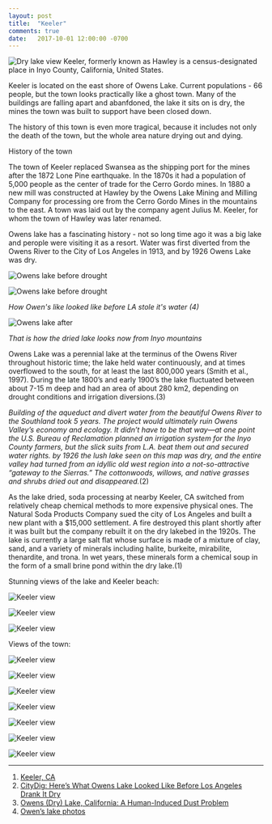 ```yaml
---
layout: post
title:  "Keeler"
comments: true
date:   2017-10-01 12:00:00 -0700
---
```


![Dry lake view][owens_lake_1]
Keeler, formerly known as Hawley is a census-designated place in Inyo County, California, United States.

Keeler is located on the east shore of Owens Lake. Current populations - 66 people, but the town looks practically like a ghost town. Many of the buildings are falling apart and abanfdoned, the lake it sits on is dry, the mines the town was built to support have been closed down. 


The history of this town is even more tragical, because it includes not only the death of the town, but the whole area nature drying out and dying. 

History of the town

The town of Keeler replaced Swansea as the shipping port for the mines after the 1872 Lone Pine earthquake. In the 1870s it had a population of 5,000 people as the center of trade for the Cerro Gordo mines. 
In 1880 a new mill was constructed at Hawley by the Owens Lake Mining and Milling Company for processing ore from the Cerro Gordo Mines in the mountains to the east. A town was laid out by the company agent Julius M. Keeler, for whom the town of Hawley was later renamed.

Owens lake has a fascinating history - not so long time ago it was a big lake and perople were visiting it as a resort. Water was first diverted from the Owens River to the City of Los Angeles in 1913, and by 1926 Owens Lake was dry.

![Owens lake before drought][owens_lake_old1] 

![Owens lake before drought][owens_lake_old2]

<i>How Owen's like looked like before LA stole it's water (4) </i> 

![Owens lake after][owens_lake_2]

<i>That is how the dried lake looks now from Inyo mountains</i>

Owens Lake was a perennial lake at the terminus of the Owens River throughout historic time; the lake held water continuously, and at times overflowed to the south, for at least the last 800,000 years (Smith et al., 1997). During the late 1800’s and early 1900’s the lake fluctuated between about 7-15 m deep and had an area of about 280 km2, depending on drought conditions and irrigation diversions.(3)

<i>Building of the aqueduct and divert water from the beautiful Owens River to the Southland took 5 years. The project would ultimately ruin Owens Valley’s economy and ecology. It didn’t have to be that way—at one point the U.S. Bureau of Reclamation planned an irrigation system for the Inyo County farmers, but the slick suits from L.A. beat them out and secured water rights. by 1926 the lush lake seen on this map was dry, and the entire valley had turned from an idyllic old west region into a not-so-attractive “gateway to the Sierras.” The cottonwoods, willows, and native grasses and shrubs dried out and disappeared.</i>(2)

As the lake dried, soda processing at nearby Keeler, CA switched from relatively cheap chemical methods to more expensive physical ones. The Natural Soda Products Company sued the city of Los Angeles and built a new plant with a $15,000 settlement. A fire destroyed this plant shortly after it was built but the company rebuilt it on the dry lakebed in the 1920s. The lake is currently a large salt flat whose surface is made of a mixture of clay, sand, and a variety of minerals including halite, burkeite, mirabilite, thenardite, and trona. In wet years, these minerals form a chemical soup in the form of a small brine pond within the dry lake.(1)

Stunning views of the lake and Keeler beach:

![Keeler view][keeler_1] 

![Keeler view][keeler_2]

![Keeler view][keeler_3]

Views of the town:

![Keeler view][keeler_4] 

![Keeler view][keeler_5]

![Keeler view][keeler_6]

![Keeler view][keeler_7]

![Keeler view][keeler_8]

![Keeler view][keeler_9]

![Keeler view][keeler_10]

***

1. [Keeler, CA](http://www.owensvalleyhistory.com/keeler/page71.html)
2. [CityDig: Here’s What Owens Lake Looked Like Before Los Angeles Drank It Dry](http://www.lamag.com/citythinkblog/citydig-heres-what-owens-lake-looked-like-before-los-angeles-drank-it-dry/)
3. [Owens (Dry) Lake, California: A Human-Induced Dust Problem]( https://geochange.er.usgs.gov/sw/impacts/geology/owens/ )
4. [Owen’s lake photos](http://bcktodust.com/history/#! )


[owens_lake_old1]: {{site.url}}/assets/img/01102017-Keeler/01102017-Keeler-1.jpg "Owens lake before drought"
[owens_lake_old2]: {{site.url}}/assets/img/01102017-Keeler/01102017-Keeler-2.jpg "Owens lake before drought"
[owens_lake_1]:{{site.url}}/assets/img/01102017-Keeler/01102017-Keeler-3.jpg "Keeler view"
[owens_lake_2]:{{site.url}}/assets/img/01102017-Keeler/01102017-Keeler-4.jpg "Owens lake view"
[keeler_1]:{{site.url}}/assets/img/01102017-Keeler/01102017-Keeler-5.jpg "Owens lake view"
[keeler_2]:{{site.url}}/assets/img/01102017-Keeler/01102017-Keeler-6.jpg "Keeler view"
[keeler_3]:{{site.url}}/assets/img/01102017-Keeler/01102017-Keeler-7.jpg "Keeler view"
[keeler_4]:{{site.url}}/assets/img/01102017-Keeler/01102017-Keeler-8.jpg "Keeler view"
[keeler_5]:{{site.url}}/assets/img/01102017-Keeler/01102017-Keeler-9.jpg "Keeler view"
[keeler_6]:{{site.url}}/assets/img/01102017-Keeler/01102017-Keeler-10.jpg "Keeler view"
[keeler_7]:{{site.url}}/assets/img/01102017-Keeler/01102017-Keeler-11.jpg "Keeler view"
[keeler_8]:{{site.url}}/assets/img/01102017-Keeler/01102017-Keeler-12.jpg "Keeler view"
[keeler_9]:{{site.url}}/assets/img/01102017-Keeler/01102017-Keeler-13.jpg "Keeler view"
[keeler_10]:{{site.url}}/assets/img/01102017-Keeler/01102017-Keeler-14.jpg "Keeler view"





